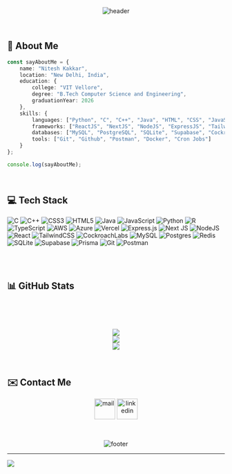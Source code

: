 <br><p align="center">
![header](https://capsule-render.vercel.app/api?type=waving&color=gradient&customColorList=2&text=Hello!&height=200&animation=fadeIn&fontSize=75)
</p>
<br>
<h2> 🚀 About Me</h2>

```typescript
const sayAboutMe = {
    name: "Nitesh Kakkar",
    location: "New Delhi, India",
    education: {
        college: "VIT Vellore",
        degree: "B.Tech Computer Science and Engineering",
        graduationYear: 2026
    },
    skills: {
        languages: ["Python", "C", "C++", "Java", "HTML", "CSS", "JavaScript", "TypeScript", "SQL", "Go"],
        frameworks: ["ReactJS", "NextJS", "NodeJS", "ExpressJS", "TailwindCSS", "Redis", "Prisma ORM", "Diaglogflow"],
        databases: ["MySQL", "PostgreSQL", "SQLite", "Supabase", "CockroachDB"
        tools: ["Git", "Github", "Postman", "Docker", "Cron Jobs"]
    }
};

console.log(sayAboutMe);
```
<br>

<h2> 💻 Tech Stack </h2>

![C](https://img.shields.io/badge/c-%2300599C.svg?style=for-the-badge&logo=c&logoColor=white) ![C++](https://img.shields.io/badge/c++-%2300599C.svg?style=for-the-badge&logo=c%2B%2B&logoColor=white) ![CSS3](https://img.shields.io/badge/css3-%231572B6.svg?style=for-the-badge&logo=css3&logoColor=white) ![HTML5](https://img.shields.io/badge/html5-%23E34F26.svg?style=for-the-badge&logo=html5&logoColor=white) ![Java](https://img.shields.io/badge/java-%23ED8B00.svg?style=for-the-badge&logo=openjdk&logoColor=white) ![JavaScript](https://img.shields.io/badge/javascript-%23323330.svg?style=for-the-badge&logo=javascript&logoColor=%23F7DF1E) ![Python](https://img.shields.io/badge/python-3670A0?style=for-the-badge&logo=python&logoColor=ffdd54) ![R](https://img.shields.io/badge/r-%23276DC3.svg?style=for-the-badge&logo=r&logoColor=white) ![TypeScript](https://img.shields.io/badge/typescript-%23007ACC.svg?style=for-the-badge&logo=typescript&logoColor=white) ![AWS](https://img.shields.io/badge/AWS-%23FF9900.svg?style=for-the-badge&logo=amazon-aws&logoColor=white) ![Azure](https://img.shields.io/badge/azure-%230072C6.svg?style=for-the-badge&logo=microsoftazure&logoColor=white) ![Vercel](https://img.shields.io/badge/vercel-%23000000.svg?style=for-the-badge&logo=vercel&logoColor=white) ![Express.js](https://img.shields.io/badge/express.js-%23404d59.svg?style=for-the-badge&logo=express&logoColor=%2361DAFB) ![Next JS](https://img.shields.io/badge/Next-black?style=for-the-badge&logo=next.js&logoColor=white) ![NodeJS](https://img.shields.io/badge/node.js-6DA55F?style=for-the-badge&logo=node.js&logoColor=white) ![React](https://img.shields.io/badge/react-%2320232a.svg?style=for-the-badge&logo=react&logoColor=%2361DAFB) ![TailwindCSS](https://img.shields.io/badge/tailwindcss-%2338B2AC.svg?style=for-the-badge&logo=tailwind-css&logoColor=white) ![CockroachLabs](https://img.shields.io/badge/Cockroach%20Labs-6933FF?style=for-the-badge&logo=Cockroach%20Labs&logoColor=white) ![MySQL](https://img.shields.io/badge/mysql-4479A1.svg?style=for-the-badge&logo=mysql&logoColor=white) ![Postgres](https://img.shields.io/badge/postgres-%23316192.svg?style=for-the-badge&logo=postgresql&logoColor=white) ![Redis](https://img.shields.io/badge/redis-%23DD0031.svg?style=for-the-badge&logo=redis&logoColor=white) ![SQLite](https://img.shields.io/badge/sqlite-%2307405e.svg?style=for-the-badge&logo=sqlite&logoColor=white) ![Supabase](https://img.shields.io/badge/Supabase-3ECF8E?style=for-the-badge&logo=supabase&logoColor=white) ![Prisma](https://img.shields.io/badge/Prisma-3982CE?style=for-the-badge&logo=Prisma&logoColor=white) ![Git](https://img.shields.io/badge/git-%23F05033.svg?style=for-the-badge&logo=git&logoColor=white) ![Postman](https://img.shields.io/badge/Postman-FF6C37?style=for-the-badge&logo=postman&logoColor=white)

<br>
<br>
<h2> 📊 GitHub Stats</h2>

<br>

<br><p align="center">
![](https://github-readme-stats.vercel.app/api?username=Nitesh-04&theme=github_dark_dimmed&hide_border=false&include_all_commits=false&count_private=false)<br/>
![](https://github-readme-streak-stats.herokuapp.com/?user=Nitesh-04&theme=github_dark_dimmed&hide_border=false)<br/>
![](https://github-readme-stats.vercel.app/api/top-langs/?username=Nitesh-04&theme=github_dark_dimmed&hide_border=false&include_all_commits=false&count_private=false&layout=compact)
</p>

<br>


<h2> ✉️ Contact Me</h2>
<p align="center">
  <a href="mailto:kakkar.nitesh04@gmail.com"><img src="https://img.icons8.com/?size=100&id=EgRndDDLh8kS&format=png&color=000000" alt="mail" width="48" height="48"/></a>
  <a href="https://www.linkedin.com/in/nitesh-kakkar"><img src="https://img.icons8.com/?size=100&id=xuvGCOXi8Wyg&format=png&color=000000" alt="linkedin" width="48" height="48"/></a>
</p>

<br><p align="center">
![footer](https://capsule-render.vercel.app/api?type=waving&color=gradient&customColorList=2&height=150&animation=fadeIn&fontSize=75&section=footer)
</p>

---
[![](https://visitcount.itsvg.in/api?id=Nitesh-04&icon=0&color=0)](https://visitcount.itsvg.in)

